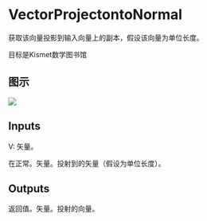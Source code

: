 # VectorProjectontoNormal

获取该向量投影到输入向量上的副本，假设该向量为单位长度。

目标是Kismet数学图书馆

## 图示

![]($-20221218-19580967.png)

## Inputs

V: 矢量。

在正常。矢量。投射到的矢量（假设为单位长度）。

## Outputs

返回值。矢量。投射的向量。
